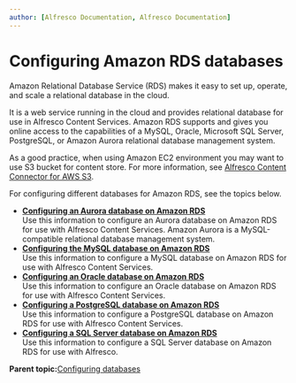 ```yaml
---
author: [Alfresco Documentation, Alfresco Documentation]
---
```


# Configuring Amazon RDS databases

Amazon Relational Database Service \(RDS\) makes it easy to set up, operate, and scale a relational database in the cloud.  

It is a web service running in the cloud and provides relational database for use in Alfresco Content Services. Amazon RDS supports and gives you online access to the capabilities of a MySQL, Oracle, Microsoft SQL Server, PostgreSQL, or Amazon Aurora relational database management system.

As a good practice, when using Amazon EC2 environment you may want to use S3 bucket for content store. For more information, see [Alfresco Content Connector for AWS S3](http://docs.alfresco.com/s3connector/concepts/s3-contentstore-overview.html).

For configuring different databases for Amazon RDS, see the topics below.

-   **[Configuring an Aurora database on Amazon RDS](../tasks/amazon-aurora-config.md)**  
Use this information to configure an Aurora database on Amazon RDS for use with Alfresco Content Services. Amazon Aurora is a MySQL-compatible relational database management system.
-   **[Configuring the MySQL database on Amazon RDS](../tasks/amazon-mysql-config.md)**  
Use this information to configure a MySQL database on Amazon RDS for use with Alfresco Content Services.
-   **[Configuring an Oracle database on Amazon RDS](../tasks/amazon-oracledb-config.md)**  
Use this information to configure an Oracle database on Amazon RDS for use with Alfresco Content Services.
-   **[Configuring a PostgreSQL database on Amazon RDS](../tasks/amazon-postgresql-config.md)**  
Use this information to configure a PostgreSQL database on Amazon RDS for use with Alfresco Content Services.
-   **[Configuring a SQL Server database on Amazon RDS](../tasks/amazon-sqlserver-config.md)**  
Use this information to configure a SQL Server database on Amazon RDS for use with Alfresco.

**Parent topic:**[Configuring databases](../concepts/intro-db-setup.md)

